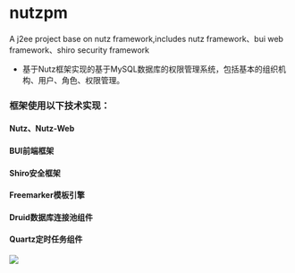 # nutzpm
A j2ee project base on nutz framework,includes nutz framework、bui web framework、shiro security framework
- 基于Nutz框架实现的基于MySQL数据库的权限管理系统，包括基本的组织机构、用户、角色、权限管理。

### 框架使用以下技术实现：
#### Nutz、Nutz-Web
#### BUI前端框架
#### Shiro安全框架
#### Freemarker模板引擎
#### Druid数据库连接池组件
#### Quartz定时任务组件


![](https://github.com/cranehe/nutzpm/blob/master/img/group.jpg)